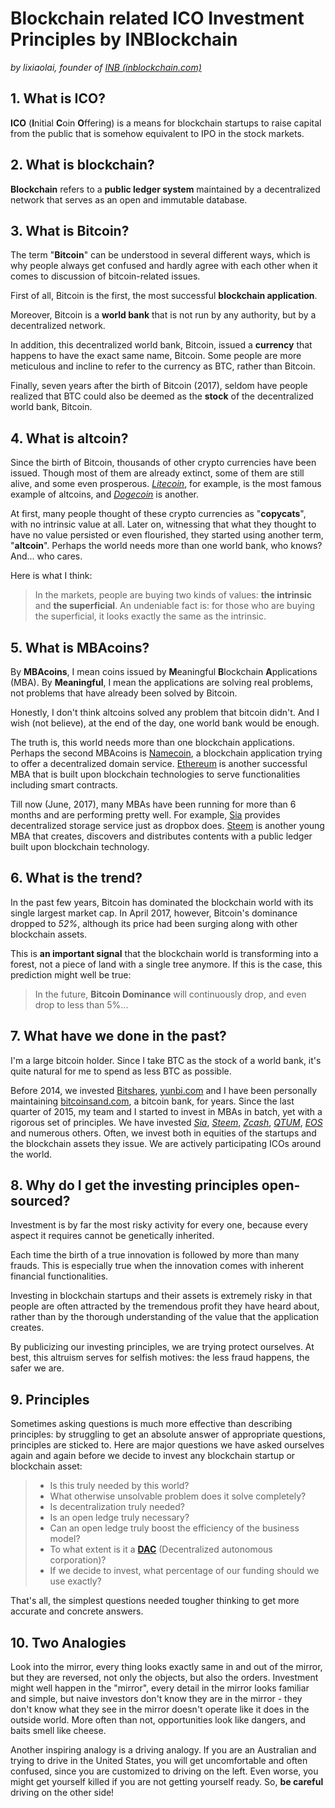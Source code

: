 # Blockchain related ICO Investment Principles by INBlockchain

*by lixiaolai, founder of [INB (inblockchain.com)](http://inblockchain.com)*

## 1. What is ICO?

**ICO** (**I**nitial **C**oin **O**ffering) is a means for blockchain startups to raise capital from the public that is somehow equivalent to IPO in the stock markets.

## 2. What is blockchain?

**Blockchain** refers to a **public ledger system** maintained by a decentralized network that serves as an open and immutable database.

## 3. What is Bitcoin?

The term "**Bitcoin**" can be understood in several different ways, which is why people always get confused and hardly agree with each other when it comes to discussion of bitcoin-related issues.

First of all, Bitcoin is the first, the most successful **blockchain application**.

Moreover, Bitcoin is a **world bank** that is not run by any authority, but by a decentralized network.

In addition, this decentralized world bank, Bitcoin, issued a **currency** that happens to have the exact same name, Bitcoin. Some people are more meticulous and incline to refer to the currency as BTC, rather than Bitcoin.

Finally, seven years after the birth of Bitcoin (2017), seldom have people realized that BTC could also be deemed as the **stock** of the decentralized world bank, Bitcoin.

## 4. What is altcoin?

Since the birth of Bitcoin, thousands of other crypto currencies have been issued. Though most of them are already extinct, some of them are still alive, and some even prosperous. *[Litecoin](https://litecoin.com/)*, for example, is the most famous example of altcoins, and *[Dogecoin](http://dogecoin.com/)* is another.

At first, many people thought of these crypto currencies as "**copycats**", with no intrinsic value at all. Later on, witnessing that what they thought to have no value persisted or even flourished, they started using another term, "**altcoin**". Perhaps the world needs more than one world bank, who knows? And... who cares.

Here is what I think:

> In the markets, people are buying two kinds of values: **the intrinsic** and **the superficial**. An undeniable fact is: for those who are buying the superficial, it looks exactly the same as the intrinsic.

## 5. What is MBAcoins?

By **MBAcoins**, I mean coins issued by **M**eaningful **B**lockchain **A**pplications (MBA). By **Meaningful**, I mean the applications are solving real problems, not problems that have already been solved by Bitcoin.

Honestly, I don't think altcoins solved any problem that bitcoin didn't. And I wish (not believe), at the end of the day, one world bank would be enough.

The truth is, this world needs more than one blockchain applications. Perhaps the second MBAcoins is [Namecoin](https://namecoin.org/), a blockchain application trying to offer a decentralized domain service. [Ethereum](https://www.ethereum.org/) is another successful MBA that is built upon blockchain technologies to serve functionalities including smart contracts.

Till now (June, 2017), many MBAs have been running for more than 6 months and are performing pretty well. For example, [Sia](http://sia.tech/) provides decentralized storage service just as dropbox does. [Steem](https://steemit.com/) is another young MBA that creates, discovers and distributes contents with a public ledger built upon blockchain technology.

## 6. What is the trend?

In the past few years, Bitcoin has dominated the blockchain world with its single largest market cap. In April 2017, however, Bitcoin's dominance dropped to *52%*, although its price had been surging along with other blockchain assets.

This is **an important signal** that the blockchain world is transforming into a forest, not a piece of land with a single tree anymore. If this is the case, this prediction might well be true:

> In the future, **Bitcoin Dominance** will continuously drop, and even drop to less than 5%...

## 7. What have we done in the past?

I'm a large bitcoin holder. Since I take BTC as the stock of a world bank, it's quite natural for me to spend as less BTC as possible.

Before 2014, we invested [Bitshares](https://bitshares.org/), [yunbi.com](https://yunbi.com) and I have been personally maintaining [bitcoinsand.com](http://bitcoinsand.com), a bitcoin bank, for years. Since the last quarter of 2015, my team and I started to invest in MBAs in batch, yet with a rigorous set of principles. We have invested *[Sia](http://sia.tech/)*, *[Steem](https://steemit.com/)*, *[Zcash](https://z.cash/)*, *[QTUM](https://qtum.org/en/)*, *[EOS](https://bitcointalk.org/index.php?topic=1904415.0)* and numerous others. Often, we invest both in equities of the startups and the blockchain assets they issue. We are actively participating ICOs around the world.

## 8. Why do I get the investing principles open-sourced?

Investment is by far the most risky activity for every one, because every aspect it requires cannot be genetically inherited.

Each time the birth of a true innovation is followed by more than many frauds. This is especially true when the innovation comes with inherent financial functionalities.

Investing in blockchain startups and their assets is extremely risky in that people are often attracted by the tremendous profit they have heard about, rather than by the thorough understanding of the value that the application creates.

By publicizing our investing principles, we are trying protect ourselves. At best, this altruism serves for selfish motives: the less fraud happens, the safer we are.

## 9. Principles

Sometimes asking questions is much more effective than describing principles: by struggling to get an absolute answer of appropriate questions, principles are sticked to. Here are major questions we have asked ourselves again and again before we decide to invest any blockchain startup or blockchain asset:

> - Is this truly needed by this world?
> - What otherwise unsolvable problem does it solve completely?
> - Is decentralization truly needed?
> - Is an open ledge truly necessary?
> - Can an open ledge truly boost the efficiency of the business model?
> - To what extent is it a **[DAC](https://www.youtube.com/watch?v=v26zjoNd-Cs)** (Decentralized autonomous corporation)?
> - If we decide to invest, what percentage of our funding should we use exactly?

That's all, the simplest questions needed tougher thinking to get more accurate and concrete answers.

## 10. Two Analogies

Look into the mirror, every thing looks exactly same in and out of the mirror, but they are reversed, not only the objects, but also the orders. Investment might well happen in the "mirror", every detail in the mirror looks familiar and simple, but naive investors don't know they are in the mirror - they don't know what they see in the mirror doesn't operate like it does in the outside world. More often than not, opportunities look like dangers, and baits smell like cheese.

Another inspiring analogy is a driving analogy. If you are an Australian and trying to drive in the United States, you will get uncomfortable and often confused, since you are customized to driving on the left. Even worse, you might get yourself killed if you are not getting yourself ready. So, **be careful** driving on the other side!
